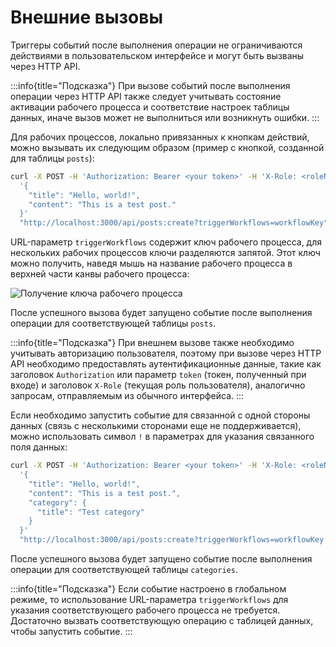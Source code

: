 # Внешние вызовы

Триггеры событий после выполнения операции не ограничиваются действиями в пользовательском интерфейсе и могут быть вызваны через HTTP API.

:::info{title="Подсказка"}
При вызове событий после выполнения операции через HTTP API также следует учитывать состояние активации рабочего процесса и соответствие настроек таблицы данных, иначе вызов может не выполниться или возникнуть ошибки.
:::

Для рабочих процессов, локально привязанных к кнопкам действий, можно вызывать их следующим образом (пример с кнопкой, созданной для таблицы `posts`):

```bash
curl -X POST -H 'Authorization: Bearer <your token>' -H 'X-Role: <roleName>' -d \
  '{
    "title": "Hello, world!",
    "content": "This is a test post."
  }'
  "http://localhost:3000/api/posts:create?triggerWorkflows=workflowKey"
```

URL-параметр `triggerWorkflows` содержит ключ рабочего процесса, для нескольких рабочих процессов ключи разделяются запятой. Этот ключ можно получить, наведя мышь на название рабочего процесса в верхней части канвы рабочего процесса:

![Получение ключа рабочего процесса](https://static-docs.nocobase.com/20240426135108.png)

После успешного вызова будет запущено событие после выполнения операции для соответствующей таблицы `posts`.

:::info{title="Подсказка"}
При внешнем вызове также необходимо учитывать авторизацию пользователя, поэтому при вызове через HTTP API необходимо предоставлять аутентификационные данные, такие как заголовок `Authorization` или параметр `token` (токен, полученный при входе) и заголовок `X-Role` (текущая роль пользователя), аналогично запросам, отправляемым из обычного интерфейса.
:::

Если необходимо запустить событие для связанной с одной стороны данных (связь с несколькими сторонами еще не поддерживается), можно использовать символ `!` в параметрах для указания связанного поля данных:

```bash
curl -X POST -H 'Authorization: Bearer <your token>' -H 'X-Role: <roleName>' -d \
  '{
    "title": "Hello, world!",
    "content": "This is a test post.",
    "category": {
      "title": "Test category"
    }
  }'
  "http://localhost:3000/api/posts:create?triggerWorkflows=workflowKey!category"
```

После успешного вызова будет запущено событие после выполнения операции для соответствующей таблицы `categories`.

:::info{title="Подсказка"}
Если событие настроено в глобальном режиме, то использование URL-параметра `triggerWorkflows` для указания соответствующего рабочего процесса не требуется. Достаточно вызвать соответствующую операцию с таблицей данных, чтобы запустить событие.
:::
